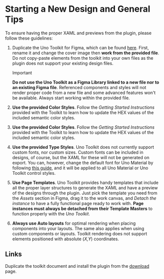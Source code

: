 # Starting a New Design and General Tips

To ensure having the proper XAML and previews from the plugin, please follow these guidelines:

1. Duplicate the Uno Toolkit for Figma, which can be found [here](../../download.md). First, rename it and change the cover image then **work from the provided file**. Do not copy-paste elements from the toolkit into your own files as the plugin does not support your existing design files.

   > [!IMPORTANT]
   > **Do not use the Uno Toolkit as a Figma Library linked to a new file nor to an existing Figma file**. Referenced components and styles will not render proper code from a new file and some advanced features won't be available. Always start working within the provided file.
   
2. **Use the provided Color Styles**. Follow the *Getting Started Instructions* provided with the Toolkit to learn how to update the HEX values of the included semantic color styles.

3. **Use the provided Color Styles**. Follow the *Getting Started Instructions* provided with the Toolkit to learn how to update the HEX values of the included semantic color styles.

4. **Use the provided Type Styles**. Uno Toolkit does not currently support custom fonts, nor custom sizes. Custom fonts can be included in designs, of course, but the XAML for these will not be generated on export. You can, however, change the default font for Uno Material by following [this guide](/articles/external/uno.themes/doc/getting-started.html#change-default-font), and it will be applied to all Uno Material or Uno Toolkit control styles.

5. **Use Page Templates**. Uno Toolkit provides handy templates that include all the proper layer structures to generate the XAML and have a preview of the designs through the plugin. Just pick the template you need from the *Assets* section in Figma, drag it to the work canvas, and *Detach the instance* to have a fully functional page ready to work with. **Page instances must always be detached from their Template Masters** to function properly with the *Uno* *Toolkit*.

6. **Always use Auto layouts** for optimal rendering when placing components into your layouts. The same also applies when using custom components or layouts. Toolkit rendering does not support elements positioned with absolute (*X,Y*) coordinates.


## Links

Duplicate the toolkit document and install the plugin from the [download](../../download.md) page.
